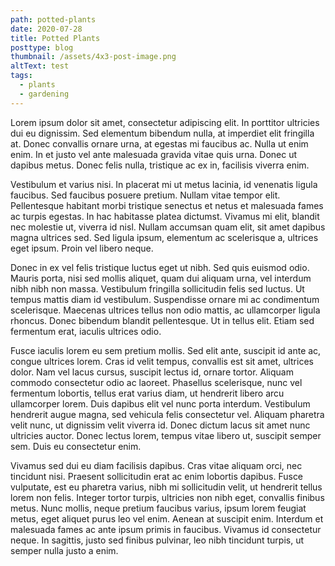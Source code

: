 ```yaml
---
path: potted-plants
date: 2020-07-28
title: Potted Plants
posttype: blog
thumbnail: /assets/4x3-post-image.png
altText: test
tags:
  - plants
  - gardening
---
```

Lorem ipsum dolor sit amet, consectetur adipiscing elit. In porttitor ultricies dui eu dignissim. Sed elementum bibendum nulla, at imperdiet elit fringilla at. Donec convallis ornare urna, at egestas mi faucibus ac. Nulla ut enim enim. In et justo vel ante malesuada gravida vitae quis urna. Donec ut dapibus metus. Donec felis nulla, tristique ac ex in, facilisis viverra enim.

Vestibulum et varius nisi. In placerat mi ut metus lacinia, id venenatis ligula faucibus. Sed faucibus posuere pretium. Nullam vitae tempor elit. Pellentesque habitant morbi tristique senectus et netus et malesuada fames ac turpis egestas. In hac habitasse platea dictumst. Vivamus mi elit, blandit nec molestie ut, viverra id nisl. Nullam accumsan quam elit, sit amet dapibus magna ultrices sed. Sed ligula ipsum, elementum ac scelerisque a, ultrices eget ipsum. Proin vel libero neque.

Donec in ex vel felis tristique luctus eget ut nibh. Sed quis euismod odio. Mauris porta, nisi sed mollis aliquet, quam dui aliquam urna, vel interdum nibh nibh non massa. Vestibulum fringilla sollicitudin felis sed luctus. Ut tempus mattis diam id vestibulum. Suspendisse ornare mi ac condimentum scelerisque. Maecenas ultrices tellus non odio mattis, ac ullamcorper ligula rhoncus. Donec bibendum blandit pellentesque. Ut in tellus elit. Etiam sed fermentum erat, iaculis ultrices odio.

Fusce iaculis lorem eu sem pretium mollis. Sed elit ante, suscipit id ante ac, congue ultrices lorem. Cras id velit tempus, convallis est sit amet, ultrices dolor. Nam vel lacus cursus, suscipit lectus id, ornare tortor. Aliquam commodo consectetur odio ac laoreet. Phasellus scelerisque, nunc vel fermentum lobortis, tellus erat varius diam, ut hendrerit libero arcu ullamcorper lorem. Duis dapibus elit vel nunc porta interdum. Vestibulum hendrerit augue magna, sed vehicula felis consectetur vel. Aliquam pharetra velit nunc, ut dignissim velit viverra id. Donec dictum lacus sit amet nunc ultricies auctor. Donec lectus lorem, tempus vitae libero ut, suscipit semper sem. Duis eu consectetur enim.

Vivamus sed dui eu diam facilisis dapibus. Cras vitae aliquam orci, nec tincidunt nisi. Praesent sollicitudin erat ac enim lobortis dapibus. Fusce vulputate, est eu pharetra varius, nibh mi sollicitudin velit, ut hendrerit tellus lorem non felis. Integer tortor turpis, ultricies non nibh eget, convallis finibus metus. Nunc mollis, neque pretium faucibus varius, ipsum lorem feugiat metus, eget aliquet purus leo vel enim. Aenean at suscipit enim. Interdum et malesuada fames ac ante ipsum primis in faucibus. Vivamus id consectetur neque. In sagittis, justo sed finibus pulvinar, leo nibh tincidunt turpis, ut semper nulla justo a enim.